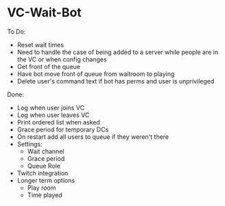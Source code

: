 # VC-Wait-Bot

To Do:
* Reset wait times
* Need to handle the case of being added to a server while people are in the VC or when config changes
* Get front of the queue
* Have bot move front of queue from waitroom to playing
* Delete user's command text if bot has perms and user is unprivileged

Done:
* Log when user joins VC
* Log when user leaves VC
* Print ordered list when asked
* Grace period for temporary DCs
* On restart add all users to queue if they weren't there
* Settings:
    * Wait channel
    * Grace period
    * Queue Role
* Twitch integration
* Longer term options
    * Play room
    * Time played
